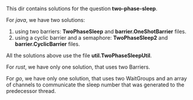 This dir contains solutions for the question **two-phase-sleep**.

For *java*, we have two solutions: 
1. using two barriers: **TwoPhaseSleep** and **barrier.OneShotBarrier** files.
2. using a cyclic barrier and a semaphore: **TwoPhaseSleep2** and **barrier.CyclicBarrier** files.

All the solutions above use the file **util.TwoPhaseSleepUtil**.

For *rust*, we have only one solution, that uses two Barriers. 

For *go*, we have only one solution, that uses two WaitGroups and an array of channels to communicate the sleep number that was generated to the predecessor thread. 